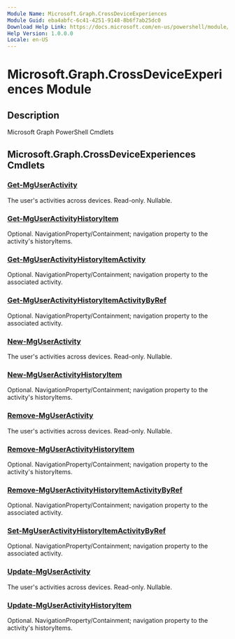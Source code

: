 ```yaml
---
Module Name: Microsoft.Graph.CrossDeviceExperiences
Module Guid: eba4abfc-6c41-4251-9148-8b6f7ab25dc0
Download Help Link: https://docs.microsoft.com/en-us/powershell/module/microsoft.graph.crossdeviceexperiences
Help Version: 1.0.0.0
Locale: en-US
---
```


# Microsoft.Graph.CrossDeviceExperiences Module
## Description
Microsoft Graph PowerShell Cmdlets

## Microsoft.Graph.CrossDeviceExperiences Cmdlets
### [Get-MgUserActivity](Get-MgUserActivity.md)
The user's activities across devices.
Read-only.
Nullable.

### [Get-MgUserActivityHistoryItem](Get-MgUserActivityHistoryItem.md)
Optional.
NavigationProperty/Containment; navigation property to the activity's historyItems.

### [Get-MgUserActivityHistoryItemActivity](Get-MgUserActivityHistoryItemActivity.md)
Optional.
NavigationProperty/Containment; navigation property to the associated activity.

### [Get-MgUserActivityHistoryItemActivityByRef](Get-MgUserActivityHistoryItemActivityByRef.md)
Optional.
NavigationProperty/Containment; navigation property to the associated activity.

### [New-MgUserActivity](New-MgUserActivity.md)
The user's activities across devices.
Read-only.
Nullable.

### [New-MgUserActivityHistoryItem](New-MgUserActivityHistoryItem.md)
Optional.
NavigationProperty/Containment; navigation property to the activity's historyItems.

### [Remove-MgUserActivity](Remove-MgUserActivity.md)
The user's activities across devices.
Read-only.
Nullable.

### [Remove-MgUserActivityHistoryItem](Remove-MgUserActivityHistoryItem.md)
Optional.
NavigationProperty/Containment; navigation property to the activity's historyItems.

### [Remove-MgUserActivityHistoryItemActivityByRef](Remove-MgUserActivityHistoryItemActivityByRef.md)
Optional.
NavigationProperty/Containment; navigation property to the associated activity.

### [Set-MgUserActivityHistoryItemActivityByRef](Set-MgUserActivityHistoryItemActivityByRef.md)
Optional.
NavigationProperty/Containment; navigation property to the associated activity.

### [Update-MgUserActivity](Update-MgUserActivity.md)
The user's activities across devices.
Read-only.
Nullable.

### [Update-MgUserActivityHistoryItem](Update-MgUserActivityHistoryItem.md)
Optional.
NavigationProperty/Containment; navigation property to the activity's historyItems.

